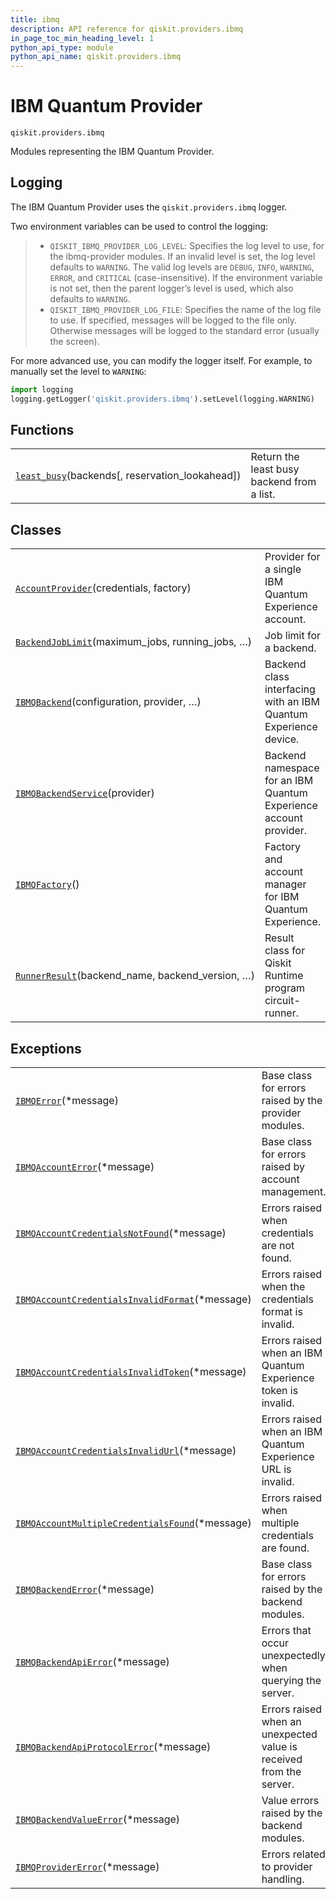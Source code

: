```yaml
---
title: ibmq
description: API reference for qiskit.providers.ibmq
in_page_toc_min_heading_level: 1
python_api_type: module
python_api_name: qiskit.providers.ibmq
---
```


<span id="module-qiskit.providers.ibmq" />

<span id="qiskit-providers-ibmq" />

# IBM Quantum Provider

<span id="module-qiskit.providers.ibmq" />

`qiskit.providers.ibmq`

Modules representing the IBM Quantum Provider.

## Logging

The IBM Quantum Provider uses the `qiskit.providers.ibmq` logger.

Two environment variables can be used to control the logging:

> *   `QISKIT_IBMQ_PROVIDER_LOG_LEVEL`: Specifies the log level to use, for the ibmq-provider modules. If an invalid level is set, the log level defaults to `WARNING`. The valid log levels are `DEBUG`, `INFO`, `WARNING`, `ERROR`, and `CRITICAL` (case-insensitive). If the environment variable is not set, then the parent logger’s level is used, which also defaults to `WARNING`.
> *   `QISKIT_IBMQ_PROVIDER_LOG_FILE`: Specifies the name of the log file to use. If specified, messages will be logged to the file only. Otherwise messages will be logged to the standard error (usually the screen).

For more advanced use, you can modify the logger itself. For example, to manually set the level to `WARNING`:

```python
import logging
logging.getLogger('qiskit.providers.ibmq').setLevel(logging.WARNING)
```

## Functions

|                                                                                                                                                           |                                            |
| --------------------------------------------------------------------------------------------------------------------------------------------------------- | ------------------------------------------ |
| [`least_busy`](qiskit.providers.ibmq.least_busy#qiskit.providers.ibmq.least_busy "qiskit.providers.ibmq.least_busy")(backends\[, reservation\_lookahead]) | Return the least busy backend from a list. |

## Classes

|                                                                                                                                                                           |                                                                   |
| ------------------------------------------------------------------------------------------------------------------------------------------------------------------------- | ----------------------------------------------------------------- |
| [`AccountProvider`](qiskit.providers.ibmq.AccountProvider#qiskit.providers.ibmq.AccountProvider "qiskit.providers.ibmq.AccountProvider")(credentials, factory)            | Provider for a single IBM Quantum Experience account.             |
| [`BackendJobLimit`](qiskit.providers.ibmq.BackendJobLimit#qiskit.providers.ibmq.BackendJobLimit "qiskit.providers.ibmq.BackendJobLimit")(maximum\_jobs, running\_jobs, …) | Job limit for a backend.                                          |
| [`IBMQBackend`](qiskit.providers.ibmq.IBMQBackend#qiskit.providers.ibmq.IBMQBackend "qiskit.providers.ibmq.IBMQBackend")(configuration, provider, …)                      | Backend class interfacing with an IBM Quantum Experience device.  |
| [`IBMQBackendService`](qiskit.providers.ibmq.IBMQBackendService#qiskit.providers.ibmq.IBMQBackendService "qiskit.providers.ibmq.IBMQBackendService")(provider)            | Backend namespace for an IBM Quantum Experience account provider. |
| [`IBMQFactory`](qiskit.providers.ibmq.IBMQFactory#qiskit.providers.ibmq.IBMQFactory "qiskit.providers.ibmq.IBMQFactory")()                                                | Factory and account manager for IBM Quantum Experience.           |
| [`RunnerResult`](qiskit.providers.ibmq.RunnerResult#qiskit.providers.ibmq.RunnerResult "qiskit.providers.ibmq.RunnerResult")(backend\_name, backend\_version, …)          | Result class for Qiskit Runtime program circuit-runner.           |

## Exceptions

|                                                                                                                                                                                                                                     |                                                                     |
| ----------------------------------------------------------------------------------------------------------------------------------------------------------------------------------------------------------------------------------- | ------------------------------------------------------------------- |
| [`IBMQError`](qiskit.providers.ibmq.IBMQError#qiskit.providers.ibmq.IBMQError "qiskit.providers.ibmq.IBMQError")(\*message)                                                                                                         | Base class for errors raised by the provider modules.               |
| [`IBMQAccountError`](qiskit.providers.ibmq.IBMQAccountError#qiskit.providers.ibmq.IBMQAccountError "qiskit.providers.ibmq.IBMQAccountError")(\*message)                                                                             | Base class for errors raised by account management.                 |
| [`IBMQAccountCredentialsNotFound`](qiskit.providers.ibmq.IBMQAccountCredentialsNotFound#qiskit.providers.ibmq.IBMQAccountCredentialsNotFound "qiskit.providers.ibmq.IBMQAccountCredentialsNotFound")(\*message)                     | Errors raised when credentials are not found.                       |
| [`IBMQAccountCredentialsInvalidFormat`](qiskit.providers.ibmq.IBMQAccountCredentialsInvalidFormat#qiskit.providers.ibmq.IBMQAccountCredentialsInvalidFormat "qiskit.providers.ibmq.IBMQAccountCredentialsInvalidFormat")(\*message) | Errors raised when the credentials format is invalid.               |
| [`IBMQAccountCredentialsInvalidToken`](qiskit.providers.ibmq.IBMQAccountCredentialsInvalidToken#qiskit.providers.ibmq.IBMQAccountCredentialsInvalidToken "qiskit.providers.ibmq.IBMQAccountCredentialsInvalidToken")(\*message)     | Errors raised when an IBM Quantum Experience token is invalid.      |
| [`IBMQAccountCredentialsInvalidUrl`](qiskit.providers.ibmq.IBMQAccountCredentialsInvalidUrl#qiskit.providers.ibmq.IBMQAccountCredentialsInvalidUrl "qiskit.providers.ibmq.IBMQAccountCredentialsInvalidUrl")(\*message)             | Errors raised when an IBM Quantum Experience URL is invalid.        |
| [`IBMQAccountMultipleCredentialsFound`](qiskit.providers.ibmq.IBMQAccountMultipleCredentialsFound#qiskit.providers.ibmq.IBMQAccountMultipleCredentialsFound "qiskit.providers.ibmq.IBMQAccountMultipleCredentialsFound")(\*message) | Errors raised when multiple credentials are found.                  |
| [`IBMQBackendError`](qiskit.providers.ibmq.IBMQBackendError#qiskit.providers.ibmq.IBMQBackendError "qiskit.providers.ibmq.IBMQBackendError")(\*message)                                                                             | Base class for errors raised by the backend modules.                |
| [`IBMQBackendApiError`](qiskit.providers.ibmq.IBMQBackendApiError#qiskit.providers.ibmq.IBMQBackendApiError "qiskit.providers.ibmq.IBMQBackendApiError")(\*message)                                                                 | Errors that occur unexpectedly when querying the server.            |
| [`IBMQBackendApiProtocolError`](qiskit.providers.ibmq.IBMQBackendApiProtocolError#qiskit.providers.ibmq.IBMQBackendApiProtocolError "qiskit.providers.ibmq.IBMQBackendApiProtocolError")(\*message)                                 | Errors raised when an unexpected value is received from the server. |
| [`IBMQBackendValueError`](qiskit.providers.ibmq.IBMQBackendValueError#qiskit.providers.ibmq.IBMQBackendValueError "qiskit.providers.ibmq.IBMQBackendValueError")(\*message)                                                         | Value errors raised by the backend modules.                         |
| [`IBMQProviderError`](qiskit.providers.ibmq.IBMQProviderError#qiskit.providers.ibmq.IBMQProviderError "qiskit.providers.ibmq.IBMQProviderError")(\*message)                                                                         | Errors related to provider handling.                                |

